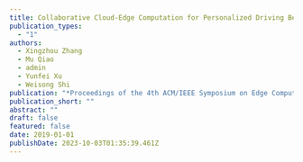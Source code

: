 ```yaml
---
title: Collaborative Cloud-Edge Computation for Personalized Driving Behavior Modeling
publication_types:
  - "1"
authors:
  - Xingzhou Zhang
  - Mu Qiao
  - admin
  - Yunfei Xu
  - Weisong Shi
publication: "*Proceedings of the 4th ACM/IEEE Symposium on Edge Computing (SEC)*"
publication_short: ""
abstract: ""
draft: false
featured: false
date: 2019-01-01
publishDate: 2023-10-03T01:35:39.461Z
---
```

